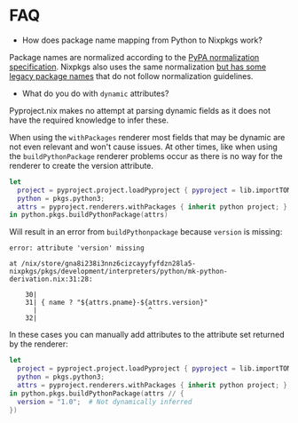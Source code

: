 # FAQ

- How does package name mapping from Python to Nixpkgs work?

Package names are normalized according to the [PyPA normalization specification](https://packaging.python.org/en/latest/specifications/name-normalization/#normalization).
Nixpkgs also uses the same normalization [but has some legacy package names](https://github.com/NixOS/nixpkgs/issues/245383) that do not follow normalization guidelines.

- What do you do with `dynamic` attributes?

Pyproject.nix makes no attempt at parsing dynamic fields as it does not have the required knowledge to infer these.

When using the `withPackages` renderer most fields that may be dynamic are not even relevant and won't cause issues.
At other times, like when using the `buildPythonPackage` renderer problems occur as there is no way for the renderer to create the version attribute.

```nix
let
  project = pyproject.project.loadPyproject { pyproject = lib.importTOML ./pyproject.toml; };
  python = pkgs.python3;
  attrs = pyproject.renderers.withPackages { inherit python project; };
in python.pkgs.buildPythonPackage(attrs)
```

Will result in an error from `buildPythonpackage` because `version` is missing:

```
error: attribute 'version' missing

at /nix/store/gna8i238i3nnz6cizcayyfyfdzn28la5-nixpkgs/pkgs/development/interpreters/python/mk-python-derivation.nix:31:28:

    30|
    31| { name ? "${attrs.pname}-${attrs.version}"
      |                            ^
    32|
```

In these cases you can manually add attributes to the attribute set returned by the renderer:

```nix
let
  project = pyproject.project.loadPyproject { pyproject = lib.importTOML ./pyproject.toml; };
  python = pkgs.python3;
  attrs = pyproject.renderers.withPackages { inherit python project; };
in python.pkgs.buildPythonPackage(attrs // {
  version = "1.0";  # Not dynamically inferred
})
```
